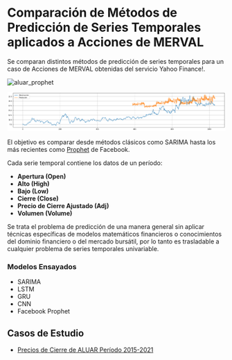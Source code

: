 # Comparación de Métodos de Predicción de Series Temporales aplicados a Acciones de MERVAL

Se comparan distintos métodos de predicción de series temporales para un caso de Acciones de MERVAL obtenidas del servicio Yahoo Finance!.

![aluar_prophet](/home/nhorro/github/time-series-merval/assets/aluar_prophet.png)

![aluar_lstm](assets/aluar_lstm.png)

El objetivo es comparar desde métodos clásicos como SARIMA hasta los más recientes como [Prophet](https://facebook.github.io/prophet/) de Facebook.

Cada serie temporal contiene los datos de un período:

- **Apertura (Open)**
- **Alto (High)**
- **Bajo (Low)**
- **Cierre (Close)**
- **Precio de Cierre Ajustado (Adj)**
- **Volumen (Volume)**

Se trata el problema de predicción de una manera general sin aplicar técnicas específicas de modelos matemáticos financieros o conocimientos del dominio financiero o del mercado bursátil, por lo tanto es trasladable a cualquier problema de series temporales univariable.

### Modelos Ensayados

- SARIMA
- LSTM
- GRU
- CNN
- Facebook Prophet

## Casos de Estudio

- [Precios de Cierre de ALUAR Período 2015-2021](TimeSeries_MERVAL_ALUAR_2015_2021.ipynb)